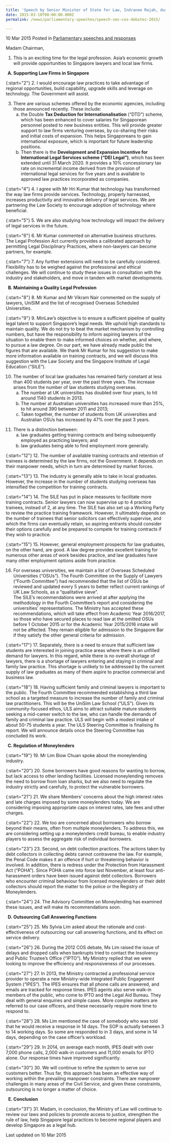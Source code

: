```yaml
---
title: 'Speech by Senior Minister of State for Law, Indranee Rajah, during the Committee of Supply Debate 2015'
date: 2015-03-10T00:00:00.000Z
permalink: /news/parliamentary-speeches/speech-sms-cos-debates-2015/

---
```



10 Mar 2015 Posted in [Parliamentary speeches and responses](/news/parliamentary-speeches) 

Madam Chairman,

1. This is an exciting time for the legal profession. Asia’s economic growth will provide opportunities to Singapore lawyers and local law firms. 

<ol style="list-style-type: upper-alpha; font-weight:bold;">
<li>Supporting Law Firms in Singapore</li>
</ol>

{:start="2"}
2. I would encourage law practices to take advantage of regional opportunities, build capability, upgrade skills and leverage on technology. The Government will assist.


<ol start="3">
<li>There are various schemes offered by the economic agencies, including those announced recently. These include:

<ol style="list-style-type: lower-alpha">
<li>the Double <strong>Tax Deduction for Internationalisation</strong> (“DTD”) scheme, which has been enhanced to cover salaries for Singaporean personnel posted to new business entities. This will provide greater support to law firms venturing overseas, by co-sharing their risks and initial costs of expansion. This helps Singaporeans to gain international exposure, which is important for future leadership positions. </li>
<li>Then there is the <strong>Development and Expansion Incentive for International Legal Services scheme (“DEI Legal”)</strong>, which has been extended until 31 March 2020. It provides a 10% concessionary tax rate on incremental income derived from the provision of international legal services for five years and is available to approved law practices incorporated as companies.</li>
</ol>


</li>
</ol>

{:start="4"}
4. I agree with Mr Hri Kumar that technology has transformed the way law firms provide services. Technology, properly harnessed, increases productivity and innovative delivery of legal services. We are partnering the Law Society to encourage adoption of technology where beneficial. 

{:start="5"}
5. We are also studying how technology will impact the delivery of legal services in the future. 

{:start="6"}
6. Mr Kumar commented on alternative business structures. The Legal Profession Act currently provides a calibrated approach by permitting Legal Disciplinary Practices, where non-lawyers can become partners, for example. 

{:start="7"}
7. Any further extensions will need to be carefully considered. Flexibility has to be weighed against the professional and ethical challenges. We will continue to study these issues in consultation with the industry and stakeholders, and move in tandem with market developments.  


<ol start="2" style="list-style-type: upper-alpha; font-weight:bold;">
<li>Maintaining a Quality Legal Profession</li>
</ol>

{:start="8"}
8. Mr Kumar and Mr Vikram Nair commented on the supply of lawyers, UniSIM and the list of recognised Overseas Scheduled Universities.

{:start="9"}
9. MinLaw’s objective is to ensure a sufficient pipeline of quality legal talent to support Singapore’s legal needs. We uphold high standards to maintain quality. We do not try to beat the market mechanism by controlling numbers, but have the responsibility to inform aspiring lawyers of the situation to enable them to make informed choices on whether, and where, to pursue a law degree. On our part, we have already made public the figures that are available. We thank Mr Kumar for his suggestion to make more information available on training contracts, and we will discuss this suggestion with the Law Society and the Singapore Institute of Legal Education (“SILE”). 

<ol start="10">
<li> The number of local law graduates has remained fairly constant at less than 400 students per year, over the past three years. The increase arises from the number of law students studying overseas.
<ol style="list-style-type: lower-alpha">
<li>The number at UK universities has doubled over four years, to hit around 1140 students in 2013. </li>
<li>The number at Australian universities has increased more than 25%, to hit around 390 between 2011 and 2013;</li>
<li>Taken together, the number of students from UK universities and Australian OSUs has increased by 47% over the past 3 years.  </li>
</ol>


</li>
</ol>

<ol start="11">
<li>There is a distinction between:

<ol style="list-style-type: lower-alpha">
<li>law graduates getting training contracts and being subsequently employed as practicing lawyers; and </li>
<li>law graduates being able to find employment more generally.</li>
</ol>

</li>
</ol>

{:start="12"}
12. The number of available training contracts and retention of trainees is determined by the law firms, not the Government. It depends on their manpower needs, which in turn are determined by market forces. 

{:start="13"}
13. The industry is generally able to take in local graduates. However, the increase in the number of students studying overseas has intensified the competition for training contracts. 

{:start="14"}
14. The SILE has put in place measures to facilitate more training contracts. Senior lawyers can now supervise up to 4 practice trainees, instead of 2, at any time. The SILE has also set up a Working Party to review the practice training framework. However, it ultimately depends on the number of trainees that senior solicitors can effectively supervise, and which the firms can eventually retain, so aspiring entrants should consider their options carefully and be prepared to compete for training contracts if they wish to practice. 

{:start="15"}
15. However, general employment prospects for law graduates, on the other hand, are good. A law degree provides excellent training for numerous other areas of work besides practice, and law graduates have many other employment options aside from practice.  

<ol start="16">
<li>For overseas universities, we maintain a list of Overseas Scheduled Universities (“OSUs”). The Fourth Committee on the Supply of Lawyers (“Fourth Committee”) had recommended that the list of OSUs be reviewed and updated every 5 years to better reflect current rankings of UK Law Schools, as a “qualitative sieve”.
</li>
<li style="list-style-type: none">The SILE’s recommendations were arrived at after applying the methodology in the Fourth Committee’s report and considering the universities’ representations. The Ministry has accepted these recommendations, which will take effect from Academic Year 2016/2017, so those who have secured places to read law at the omitted OSUs before 1 October 2015 or for the Academic Year 2015/2016 intake will not be affected. They remain eligible for admission to the Singapore Bar if they satisfy the other general criteria for admission.</li>  
</ol>  





{:start="17"}
17. Separately, there is a need to ensure that sufficient law students are interested in joining practice areas where there is an unfilled demand for lawyers. In this regard, while there is no overall shortage of lawyers, there is a shortage of lawyers entering and staying in criminal and family law practice. This shortage is unlikely to be addressed by the current supply of law graduates as many of them aspire to practise commercial and business law. 

{:start="18"}
18. Having sufficient family and criminal lawyers is important to the public. The Fourth Committee recommended establishing a third law school as a targeted measure to increase the number of family and criminal law practitioners. This will be the UniSim Law School (“ULS”). Given its community-focused ethos, ULS aims to attract suitable mature students seeking a mid-career switch to the law, who can handle the demands of family and criminal law practice. ULS will begin with a modest intake of about 50-75 students a year. The ULS Steering Committee is finalising its report. We will announce details once the Steering Committee has concluded its work.

<ol start="3" style="list-style-type: upper-alpha; font-weight:bold;">
<li>Regulation of Moneylenders 
</li>
</ol>

{:start="19"}
19. Mr Lim Biow Chuan spoke about the moneylending industry.

{:start="20"}
20. Some borrowers have good reasons for wanting to borrow, but lack access to other lending facilities. Licensed moneylending removes the need to borrow from loan sharks, but we also need to regulate the industry strictly and carefully, to protect the vulnerable borrowers.

{:start="21"}
21. We share Members’ concerns about the high interest rates and late charges imposed by some moneylenders today. We are considering imposing appropriate caps on interest rates, late fees and other charges.

{:start="22"}
22. We too are concerned about borrowers who borrow beyond their means, often from multiple moneylenders. To address this, we are considering setting up a moneylenders credit bureau, to enable industry players to assess the aggregate risk of individual borrowers. 

{:start="23"}
23. Second, on debt collection practices. The actions taken by debt collectors in collecting debts cannot contravene the law. For example, the Penal Code makes it an offence if hurt or threatening behavior is involved. In addition, there is redress under the Protection from Harassment Act (“POHA”). Since POHA came into force last November, at least four anti-harassment orders have been issued against debt collectors. Borrowers who encounter criminal behaviour from licensed moneylenders or their debt collectors should report the matter to the police or the Registry of Moneylenders.

{:start="24"}
24. The Advisory Committee on Moneylending has examined these issues, and will make its recommendations soon.


<ol start="4" style="list-style-type: upper-alpha; font-weight:bold;">
<li>Outsourcing Call Answering Functions</li>
</ol>

{:start="25"}
25. Ms Sylvia Lim asked about the rationale and cost-effectiveness of outsourcing our call answering functions, and its effect on service delivery.

{:start="26"}
26. During the 2012 COS debate, Ms Lim raised the issue of delays and dropped calls when bankrupts tried to contact the Insolvency and Public Trustee’s Office (“IPTO”). My Ministry replied that we were looking to improve the efficiency and responsiveness of our processes. 

{:start="27"}
27. In 2013, the Ministry contracted a professional service provider to operate a new Ministry-wide Integrated Public Engagement System (“IPES”). The IPES ensures that all phone calls are answered, and emails are tracked for response times. IPES agents also serve walk-in members of the public, who come to IPTO and the Legal Aid Bureau. They deal with general enquiries and simple cases. More complex matters are referred to our case officers, and these necessarily require more time to respond to. 

{:start="28"}
28. Ms Lim mentioned the case of somebody who was told that he would receive a response in 14 days. The SOP is actually between 3 to 14 working days. So some are responded to in 3 days, and some in 14 days, depending on the case officer’s workload.

{:start="29"}
29. In 2014, on average each month, IPES dealt with over 7,000 phone calls, 2,000 walk-in customers and 11,000 emails for IPTO alone. Our response times have improved significantly. 

{:start="30"}
30. We will continue to refine the system to serve our customers better. Thus far, this approach has been an effective way of working within the prevailing manpower constraints. There are manpower challenges in many areas of the Civil Service, and given these constraints, outsourcing is no longer a matter of choice.

<ol start="5" style="list-style-type: upper-alpha; font-weight:bold;">
<li>Conclusion</li>
</ol>


{:start="31"}
31. Madam, in conclusion, the Ministry of Law will continue to review our laws and policies to promote access to justice, strengthen the rule of law, help Singapore legal practices to become regional players and develop Singapore as a legal hub.

<p class="right-side-updated">Last updated on 10 Mar 2015</p> 

